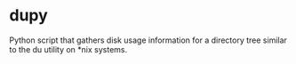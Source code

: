 # dupy
Python script that gathers disk usage information for a directory tree similar to the du utility on \*nix systems.


